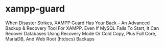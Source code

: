 # xampp-guard
When Disaster Strikes, XAMPP Guard Has Your Back – An Advanced Backup &amp; Recovery Tool For XAMPP. Even If MySQL Fails To Start, It Can Recover Databases Using Recovery Mode Or Cold Copy, Plus Full Core, MariaDB, And Web Root (htdocs) Backups
